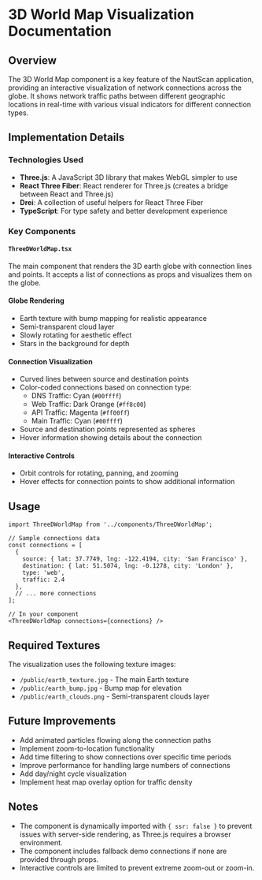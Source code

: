 # 3D World Map Visualization Documentation

## Overview
The 3D World Map component is a key feature of the NautScan application, providing an interactive visualization of network connections across the globe. It shows network traffic paths between different geographic locations in real-time with various visual indicators for different connection types.

## Implementation Details

### Technologies Used
- **Three.js**: A JavaScript 3D library that makes WebGL simpler to use
- **React Three Fiber**: React renderer for Three.js (creates a bridge between React and Three.js)
- **Drei**: A collection of useful helpers for React Three Fiber
- **TypeScript**: For type safety and better development experience

### Key Components

#### `ThreeDWorldMap.tsx`
The main component that renders the 3D earth globe with connection lines and points. It accepts a list of connections as props and visualizes them on the globe.

#### Globe Rendering
- Earth texture with bump mapping for realistic appearance
- Semi-transparent cloud layer
- Slowly rotating for aesthetic effect
- Stars in the background for depth

#### Connection Visualization
- Curved lines between source and destination points
- Color-coded connections based on connection type:
  - DNS Traffic: Cyan (`#00ffff`)
  - Web Traffic: Dark Orange (`#ff8c00`)
  - API Traffic: Magenta (`#ff00ff`)
  - Main Traffic: Cyan (`#00ffff`)
- Source and destination points represented as spheres
- Hover information showing details about the connection

#### Interactive Controls
- Orbit controls for rotating, panning, and zooming
- Hover effects for connection points to show additional information

## Usage

```tsx
import ThreeDWorldMap from '../components/ThreeDWorldMap';

// Sample connections data
const connections = [
  {
    source: { lat: 37.7749, lng: -122.4194, city: 'San Francisco' },
    destination: { lat: 51.5074, lng: -0.1278, city: 'London' },
    type: 'web',
    traffic: 2.4
  },
  // ... more connections
];

// In your component
<ThreeDWorldMap connections={connections} />
```

## Required Textures
The visualization uses the following texture images:
- `/public/earth_texture.jpg` - The main Earth texture
- `/public/earth_bump.jpg` - Bump map for elevation
- `/public/earth_clouds.png` - Semi-transparent clouds layer

## Future Improvements
- Add animated particles flowing along the connection paths
- Implement zoom-to-location functionality
- Add time filtering to show connections over specific time periods
- Improve performance for handling large numbers of connections
- Add day/night cycle visualization
- Implement heat map overlay option for traffic density

## Notes
- The component is dynamically imported with `{ ssr: false }` to prevent issues with server-side rendering, as Three.js requires a browser environment.
- The component includes fallback demo connections if none are provided through props.
- Interactive controls are limited to prevent extreme zoom-out or zoom-in. 